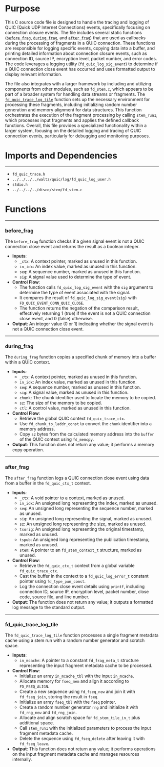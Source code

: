 # Purpose
This C source code file is designed to handle the tracing and logging of QUIC (Quick UDP Internet Connections) events, specifically focusing on connection closure events. The file includes several static functions ([`before_frag`](#before_frag), [`during_frag`](#during_frag), and [`after_frag`](#after_frag)) that are used as callbacks during the processing of fragments in a QUIC connection. These functions are responsible for logging specific events, copying data into a buffer, and printing detailed information about connection closure events, such as connection ID, source IP, encryption level, packet number, and error codes. The code leverages a logging utility (`fd_quic_log_sig_event`) to determine if a QUIC connection close event has occurred and uses formatted output to display relevant information.

The file also integrates with a larger framework by including and utilizing components from other modules, such as `fd_stem.c`, which appears to be part of a broader system for handling data streams or fragments. The [`fd_quic_trace_log_tile`](#fd_quic_trace_log_tile) function sets up the necessary environment for processing these fragments, including initializing random number generation and memory alignment for data structures. This function orchestrates the execution of the fragment processing by calling `stem_run1`, which processes input fragments and applies the defined callback functions. Overall, this file provides a specialized functionality within a larger system, focusing on the detailed logging and tracing of QUIC connection events, particularly for debugging and monitoring purposes.
# Imports and Dependencies

---
- `fd_quic_trace.h`
- `../../../../waltz/quic/log/fd_quic_log_user.h`
- `stdio.h`
- `../../../../disco/stem/fd_stem.c`


# Functions

---
### before\_frag<!-- {{#callable:before_frag}} -->
The `before_frag` function checks if a given signal event is not a QUIC connection close event and returns the result as a boolean integer.
- **Inputs**:
    - `_ctx`: A context pointer, marked as unused in this function.
    - `in_idx`: An index value, marked as unused in this function.
    - `seq`: A sequence number, marked as unused in this function.
    - `sig`: A signal value used to determine the type of event.
- **Control Flow**:
    - The function calls `fd_quic_log_sig_event` with the `sig` argument to determine the type of event associated with the signal.
    - It compares the result of `fd_quic_log_sig_event(sig)` with `FD_QUIC_EVENT_CONN_QUIC_CLOSE`.
    - The function returns the negation of the comparison result, effectively returning 1 (true) if the event is not a QUIC connection close event, and 0 (false) otherwise.
- **Output**: An integer value (0 or 1) indicating whether the signal event is not a QUIC connection close event.


---
### during\_frag<!-- {{#callable:during_frag}} -->
The `during_frag` function copies a specified chunk of memory into a buffer within a QUIC context.
- **Inputs**:
    - `_ctx`: A context pointer, marked as unused in this function.
    - `in_idx`: An index value, marked as unused in this function.
    - `seq`: A sequence number, marked as unused in this function.
    - `sig`: A signal value, marked as unused in this function.
    - `chunk`: The chunk identifier used to locate the memory to be copied.
    - `sz`: The size of the memory to be copied.
    - `ctl`: A control value, marked as unused in this function.
- **Control Flow**:
    - Retrieve the global QUIC context `fd_quic_trace_ctx`.
    - Use `fd_chunk_to_laddr_const` to convert the `chunk` identifier into a memory address.
    - Copy `sz` bytes from the calculated memory address into the `buffer` of the QUIC context using `fd_memcpy`.
- **Output**: This function does not return any value; it performs a memory copy operation.


---
### after\_frag<!-- {{#callable:after_frag}} -->
The `after_frag` function logs a QUIC connection close event using data from a buffer in the `fd_quic_ctx_t` context.
- **Inputs**:
    - `_ctx`: A void pointer to a context, marked as unused.
    - `in_idx`: An unsigned long representing the index, marked as unused.
    - `seq`: An unsigned long representing the sequence number, marked as unused.
    - `sig`: An unsigned long representing the signal, marked as unused.
    - `sz`: An unsigned long representing the size, marked as unused.
    - `tsorig`: An unsigned long representing the original timestamp, marked as unused.
    - `tspub`: An unsigned long representing the publication timestamp, marked as unused.
    - `stem`: A pointer to an `fd_stem_context_t` structure, marked as unused.
- **Control Flow**:
    - Retrieve the `fd_quic_ctx_t` context from a global variable `fd_quic_trace_ctx`.
    - Cast the buffer in the context to a `fd_quic_log_error_t` constant pointer using `fd_type_pun_const`.
    - Log the connection close event details using `printf`, including connection ID, source IP, encryption level, packet number, close code, source file, and line number.
- **Output**: The function does not return any value; it outputs a formatted log message to the standard output.


---
### fd\_quic\_trace\_log\_tile<!-- {{#callable:fd_quic_trace_log_tile}} -->
The `fd_quic_trace_log_tile` function processes a single fragment metadata cache using a stem run with a random number generator and scratch space.
- **Inputs**:
    - `in_mcache`: A pointer to a constant `fd_frag_meta_t` structure representing the input fragment metadata cache to be processed.
- **Control Flow**:
    - Initialize an array `in_mcache_tbl` with the input `in_mcache`.
    - Allocate memory for `fseq_mem` and align it according to `FD_FSEQ_ALIGN`.
    - Create a new sequence using `fd_fseq_new` and join it with `fd_fseq_join`, storing the result in `fseq`.
    - Initialize an array `fseq_tbl` with the `fseq` pointer.
    - Create a random number generator `rng` and initialize it with `fd_rng_new` and `fd_rng_join`.
    - Allocate and align scratch space for `fd_stem_tile_in_t` plus additional space.
    - Call `stem_run1` with the initialized parameters to process the input fragment metadata cache.
    - Delete the sequence using `fd_fseq_delete` after leaving it with `fd_fseq_leave`.
- **Output**: This function does not return any value; it performs operations on the input fragment metadata cache and manages resources internally.


